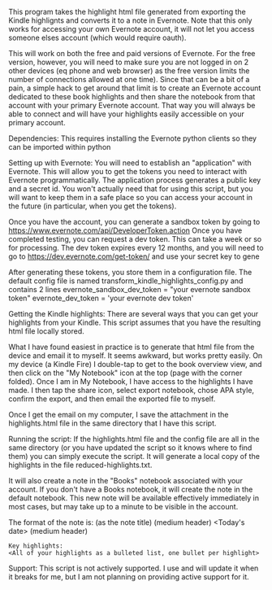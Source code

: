This program takes the highlight html file generated from exporting the Kindle highlignts and converts it to a note in Evernote. Note that this only works for accessing your own Evernote account, it will not let you access someone elses account (which would require oauth). 

This will work on both the free and paid versions of Evernote. For the free version, however, you will need to make sure you are not logged in on 2 other devices (eq phone and web browser) as the free version limits the number of connections allowed at one time). Since that can be a bit of a pain, a simple hack to get around that limit is to create an Evernote account dedicated to these book highlights and then share the notebook from that account with your primary Evernote account. That way you will always be able to connect and will have your highlights easily accessible on your primary account.  

Dependencies: 
This requires installing the Evernote python clients so they can be imported within python


Setting up with Evernote: 
You will need to establish an "application" with Evernote. This will allow you to get the tokens you need to interact with Evernote programmatically. The application process generates a public key and a secret id. You won't actually need that for using this script, but you will want to keep them in a safe place so you can access your account in the future (in particular, when you get the tokens). 

Once you have the account, you can generate a sandbox token by going to 
	https://www.evernote.com/api/DeveloperToken.action 
Once you have completed testing, you can request a dev token. This can take a week or so for processing. 
The dev token expires every 12 months, and you will need to go to 
	https://dev.evernote.com/get-token/ 
and use your secret key to gene

After generating these tokens, you store them in a configuration file. 
The default config file is named transform_kindle_highlights_config.py and contains 2 lines
	evernote_sandbox_dev_token = "your evernote sandbox token"
	evernote_dev_token = 'your evernote dev token' 


Getting the Kindle highlights: 
There are several ways that you can get your highlights from your Kindle. This script assumes that you have the resulting html file locally stored. 

What I have found easiest in practice is to generate that html file from the device and email it to myself. It seems awkward, but works pretty easily. On my device (a Kindle Fire) I double-tap to get to the book overview view, and then click on the "My Notebook" icon at the top (page with the corner folded). Once I am in My Notebook, I have access to the highlights I have made. I then tap the share icon, select export notebook, chose APA style, confirm the export, and then email the exported file to myself. 

Once I get the email on my computer, I save the attachment in the highlights.html file in the same directory that I have this script. 

Running the script: 
If the highlights.html file and the config file are all in the same directory (or you have updated the script so it knows where to find them) you can simply execute the script. It will generate a local copy of the highlights in the file reduced-highlights.txt. 

It will also create a note in the "Books" notebook associated with your account. If you don't have a Books notebook, it will create the note in the default notebook. This new note will be available effectively immediately in most cases, but may take up to a minute to be visible in the account. 

The format of the note is: 
	<Book Title> (as the note title) 
	<Author> (medium header) 
	<Today's date> (medium header) 

	Key highlights: 
	<All of your highlights as a bulleted list, one bullet per highlight> 


Support: 
This script is not actively supported. I use and will update it when it breaks for me, but I am not planning on providing active support for it. 
